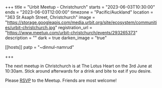 +++ 
title = "Urbit Meetup - Christchurch" 
starts = "2023-06-03T10:30:00" 
ends = "2023-06-03T12:00:00" 
timezone = "Pacific/Auckland" 
location = "363 St Asaph Street, Christchurch" 
image = "https://storage.googleapis.com/media.urbit.org/site/ecosystem/communities/urbit-christchurch.jpg" 
registration_url = "https://www.meetup.com/urbit-christchurch/events/293265373" 
description = "" 
dark = true 
darken_image = "true"

[[hosts]] 
patp = "~dinnul-namrud"

+++

The next meetup in Christchurch is at The Lotus Heart on the 3rd June at 10:30am. Stick around afterwards for a drink and bite to eat if you desire.

Please [RSVP](https://www.meetup.com/urbit-christchurch/events/293265373) to the Meetup. Friends are most welcome!




